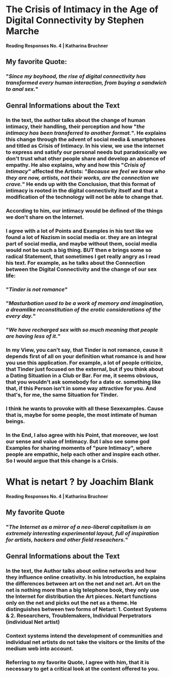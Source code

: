 # The Crisis of Intimacy in the Age of Digital Connectivity by Stephen Marche
#### Reading Responses No. 4 | Katharina Bruchner

## **My favorite Quote:**

### "*Since my boyhood, the rise of digital connectivity has transformed every human interaction, from buying a sandwich to anal sex.*" 

## **Genral Informations about the Text**

### In the text, the author talks about the change of human intimacy, their handling, their perception and how "*the intimacy has been transferred to another format.*". He explains this change through the advent of social media & smartphones and titled as Crisis of Intimacy. In his view, we use the internet to express and satisfy our personal needs but paradoxically we don't trust what other people share and develop an absence of empathy. He also explains, why and how this "*Crisis of Intimacy*" affected the Artists: "*Because we feel we know who they are now, artists, not their works, are the connection we crave.*" He ends up with the Conclusion, that this format of intimacy is rooted in the digital connectivity itself and that a modification of the technology will not be able to change that.

### According to him, our intimacy would be defined of the things we don't share on the Internet.

### I agree with a lot of Points and Examples in his text like we found a lot of Nazism in social media or. they are an integral part of social media, and maybe without them, social media would not be such a big thing. BUT then e brings some so radical Statement, that sometimes I get really angry as I read his text. For example, as he talks about the Connection between the Digital Connectivity and the change of our sex life:

### "*Tinder is not romance*"

### "*Masturbation used to be a work of memory and imagination, a dreamlike reconstitution of the erotic considerations of the every day.*"

### "*We have recharged sex with so much meaning that people are having less of it.*"

### In my View, you can't say, that Tinder is not romance, cause it depends first of all on your definition what romance is and how you use this application. For example, a lot of people criticize, that Tinder just focused on the external, but if you think about a Dating Situation in a Club or Bar. For me, it seems obvious, that you wouldn't ask somebody for a date or. something like that, if this Person isn't in some way attractive for you. And that's, for me, the same Situation for Tinder.

### I think he wants to provoke with all these Sexexamples. Cause that is, maybe for some people, the most intimate of human beings.

### In the End, I also agree with his Point, that moreover, we lost our sense and value of Intimacy. But I also see some god Examples for sharing moments of "pure Intimacy", where people are empathic, help each other and inspire each other. So I would argue that this change is a Crisis.


# What is netart ? by Joachim Blank
#### Reading Responses No. 4 | Katharina Bruchner

## **My favorite Quote**

### "*The Internet as a mirror of a neo-liberal capitalism is an extremely interesting experimental layout, full of inspiration for artists, hackers and other field reseachers.*"

## **Genral Informations about the Text**
### In the text, the Author talks about online networks and how they influence online creativity. In his Introduction, he explains the differences between art on the net and net art. Art on the net is nothing more than a big telephone book, they only use the Internet for distribution the Art pieces. Netart functions only on the net and picks out the net as a theme. He distinguishes between two forms of Netart: 1. Context Systems & 2. Researchers, Troublemakers, Individual Perpetrators (individual Net artist)
### Context systems intend the development of communities and individual net artists do not take the visitors or the limits of the medium web into account. 
### Referring to my favorite Quote, I agree with him, that it is necessary to get a critical look at the content offered to you.